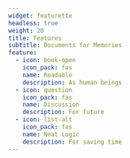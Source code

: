 ```yaml
---
widget: featurette
headless: true
weight: 20
title: Features
subtitle: Documents for Memories
feature:
  - icon: book-open
    icon_pack: fas
    name: Readable
    description: As human beings
  - icon: question
    icon_pack: fas
    name: Discussion
    description: For future
  - icon: list-alt
    icon_pack: fas
    name: Neat Logic
    description: For saving time
---
```

